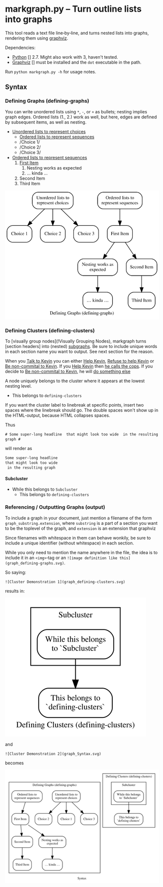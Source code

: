# markgraph.py – Turn outline lists into graphs #

This tool reads a text file line‐by‐line, and turns nested lists into graphs, rendering them using [graphviz][].

Dependencies:

* [Python] [] 2.7. Might also work with 3, haven't tested.
* [Graphviz] [] must be installed and the `dot` executable in the path.

[Python]: http://www.python.org
[Graphviz]: http://www.graphviz.org

Run `python markgraph.py -h` for usage notes.

## Syntax ##

### Defining Graphs (defining-graphs) ###

You can write unordered lists using `*`, `-`, or `+` as bullets; nesting implies graph edges. Ordered lists (1., 2.) work as well, but here, edges are defined by subsequent items, as well as nesting.

* [Unordered lists to represent choices](!)
    * [Ordered lists to represent sequences](?)
    * /Choice 1/
    * /Choice 2/
    * /Choice 3/
* [Ordered lists to represent sequences](!)
    1. [First Item]()
        1. Nesting works as expected
        2. … kinda …
    2. Second Item
    3. Third Item


![Defining graphs](graph_defining-graphs.svg)

### Defining Clusters (defining-clusters) ###

To [visually group nodes](!Visually Grouping Nodes), markgraph turns [section headers] into (nested) [subgraphs]().  Be sure to include unique words in each section name you want to output.  See next section for the reason.

When you [Talk to Kevin](!) you can either [Help Kevin](), [Refuse to help Kevin]() or [Be non-commital to Kevin](). If you [Help Kevin](:) then [he calls the cops](). If you decide to [Be non-commital to Kevin](:), he will [do something else]()

A node uniquely belongs to the cluster where it appears at the lowest nesting level.

* This belongs to `defining-clusters`

If you want the cluster label to linebreak at specific points, insert two spaces where the linebreak should go. The double spaces won't show up in the HTML-output, because HTML collapses spaces.

Thus

    # Some super-long headline  that might look too wide  in the resulting graph #

will render as

    Some super-long headline
    that might look too wide
     in the resulting graph

#### Subcluster ####

* While this belongs to `Subcluster`
    * This belongs to `defining-clusters`

### Referencing / Outputting Graphs (output) ###

To include a graph in your document, just mention a filename of the form `graph_substring.extension`, where `substring` is a part of a section you want to be the toplevel of the graph, and `extension` is an extension that graphviz

Since filenames with whitespace in them can behave wonkily, be sure to include a unique identifier (without whitespace) in each section.

While you only need to mention the name anywhere in the file, the idea is to include it in an `<img>`‐tag or an `![image definition like this](graph_defining-graphs.svg)`.

So saying:

    ![Cluster Demonstration 1](graph_defining-clusters.svg)

results in:

![Cluster Demonstration 1](graph_defining-clusters.svg)

and

    ![Cluster Demonstration 2](graph_Syntax.svg)

becomes

![Cluster Demonstration 2](graph_Syntax.svg)

